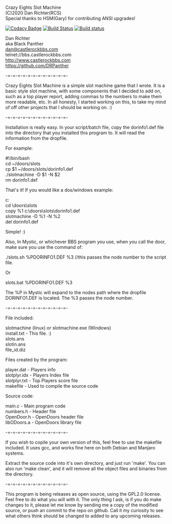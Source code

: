 Crazy Eights Slot Machine<br>
(C)2020 Dan Richter(RCS)<br>
Special thanks to HSM(Gary) for contributing ANSI upgrades!<p>
  
[![Codacy Badge](https://api.codacy.com/project/badge/Grade/875ad877e7ed400080683c3dc448b271)](https://app.codacy.com/manual/DRPanther/Crazy_Eights_Slots?utm_source=github.com&utm_medium=referral&utm_content=DRPanther/Crazy_Eights_Slots&utm_campaign=Badge_Grade_Dashboard)
[![Build Status](https://travis-ci.com/DRPanther/Crazy_Eights_Slots.svg?branch=master)](https://travis-ci.com/DRPanther/Crazy_Eights_Slots)
[![Build status](https://ci.appveyor.com/api/projects/status/jdv40b3bfh7mwwna?svg=true)](https://ci.appveyor.com/project/DRPanther/crazy-eights-slots)

Dan Richter<br>
aka Black Panther<br>
dan@castlerockbbs.com<br>
telnet://bbs.castlerockbbs.com<br>
http://www.castlerockbbs.com<br>
https://github.com/DRPanther<br>

-=-=-=-=-=-=-=-=-=-=-=-=-

Crazy Eights Slot Machine is a simple slot machine game that I wrote. It
is a basic style slot machine, with some components that I decided to add
on, such as a top player report, adding commas to the numbers to make them
more readable, etc. In all honesty, I started working on this, to take my
mind of off other projects that I should be working on. :)

-=-=-=-=-=-=-=-=-=-=-=-=-

Installation is really easy. In your script/batch file, copy the dorinfo1.def
file into the directory that you installed this program to. It will read the 
information from the dropfile.

For example:

#!/bin/bash<br>
cd ~/doors/slots<br>
cp $1 ~/doors/slots/dorinfo1.def<br>
./slotmachine -D $1 -N $2<br>
rm dorinfo1.def<p>

That's it! If you would like a dos/windows example:

c:<br>
cd \doors\slots<br>
copy %1 c:\doors\slots\dorinfo1.def<br>
slotmachine -D %1 -N %2<br>
del dorinfo1.def<p>

Simple! :)

Also, In Mystic, or whichever BBS program you use, when you call the door, 
make sure you use the command of: 

./slots.sh %PDORINFO1.DEF %3  //this passes the node number to the script file.

Or

slots.bat %PDORINFO1.DEF %3

The %P in Mystic will expand to the nodes path where the dropfile DORINFO1.DEF
is located. The %3 passes the node number.

-=-=-=-=-=-=-=-=-=-=-=-=-

File included:

slotmachine (linux) or slotmachine.exe (Windows)<br>
install.txt - This file. :)<br>
slots.ans<br>
slotin.ans<br>
file_id.diz<p>

Files created by the program:

player.dat - Players info<br>
slotplyr.idx - Players Index file<br>
slotplyr.txt - Top Players score file<br>
makefile - Used to compile the source code<p>

Source code:

main.c - Main program code<br>
numbers.h - Header file<br>
OpenDoor.h - OpenDoors header file<br>
libODoors.a - OpenDoors library file<p>

-=-=-=-=-=-=-=-=-=-=-=-=-

If you wish to copile your own version of this, feel free to use the makefile
included. It uses gcc, and works fine here on both Debian and Manjaro systems.

Extract the source code into it's own directory, and just run 'make'. You can
also run 'make clean', and it will remove all the object files and binaries
from the directory.

-=-=-=-=-=-=-=-=-=-=-=-=-

This program is being releases as open source, using the GPL2.0 license. Feel
free to do what you will with it. The only thing I ask, is if you do make
changes to it, please let me know by sending me a copy of the modified source,
or push an commit to the repo on github. Call it my curiosity to see what
others think should be changed to added to any upcoming releases.
